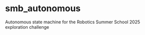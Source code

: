 # smb_autonomous
Autonomous state machine for the Robotics Summer School 2025 exploration challenge
